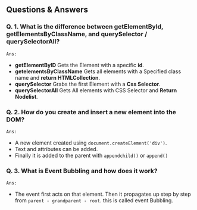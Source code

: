 ##  Questions & Answers

### Q. 1. What is the difference between getElementById, getElementsByClassName, and querySelector / querySelectorAll?
`Ans:`
* **getElementByID** Gets the Element with a specific **id**.
* **getelementsByClassName** Gets all elements with a Specified class name and **return HTMLCollection**.
* **querySelector** Grabs the first Element with a **Css Selector**.
* **querySelectorAll** Gets All elements with CSS Selector and **Return Nodelist**.


### Q. 2. How do you create and insert a new element into the DOM?
`Ans:`
* A new element created using `document.createElement('div')`.
* Text and attributes can be added.
* Finally it is added to the parent with `appendchild()` or `append()`

### Q. 3. What is Event Bubbling and how does it work?
`Ans:`
* The event first acts on that element. Then it propagates up step by step from `parent - grandparent - root`. this is called event  Bubbling.

